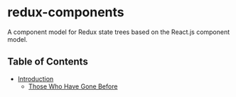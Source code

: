 # redux-components
A component model for Redux state trees based on the React.js component model.

## Table of Contents
* [Introduction](/docs/Introduction/README.md)
	* [Those Who Have Gone Before](/docs/Introduction/PriorArt.md)
